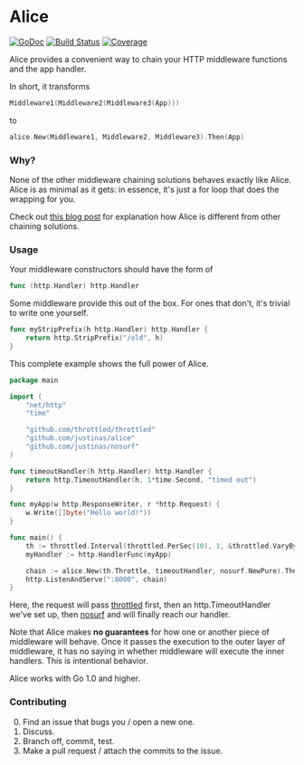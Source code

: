 # Alice 

[![GoDoc](https://godoc.org/github.com/golang/gddo?status.svg)](http://godoc.org/github.com/justinas/alice)
[![Build Status](https://travis-ci.org/justinas/alice.svg?branch=master)](https://travis-ci.org/justinas/alice)
[![Coverage](http://gocover.io/_badge/github.com/justinas/alice)](http://gocover.io/github.com/justinas/alice)

Alice provides a convenient way to chain 
your HTTP middleware functions and the app handler.

In short, it transforms

```go
Middleware1(Middleware2(Middleware3(App)))
```

to

```go
alice.New(Middleware1, Middleware2, Middleware3).Then(App)
```

### Why?

None of the other middleware chaining solutions
behaves exactly like Alice.
Alice is as minimal as it gets:
in essence, it's just a for loop that does the wrapping for you.

Check out [this blog post](http://justinas.org/alice-painless-middleware-chaining-for-go)
for explanation how Alice is different from other chaining solutions.

### Usage

Your middleware constructors should have the form of

```go
func (http.Handler) http.Handler
```

Some middleware provide this out of the box.
For ones that don't, it's trivial to write one yourself.

```go
func myStripPrefix(h http.Handler) http.Handler {
    return http.StripPrefix("/old", h)
}
```

This complete example shows the full power of Alice.

```go
package main

import (
    "net/http"
    "time"

    "github.com/throttled/throttled"
    "github.com/justinas/alice"
    "github.com/justinas/nosurf"
)

func timeoutHandler(h http.Handler) http.Handler {
    return http.TimeoutHandler(h, 1*time.Second, "timed out")
}

func myApp(w http.ResponseWriter, r *http.Request) {
    w.Write([]byte("Hello world!"))
}

func main() {
    th := throttled.Interval(throttled.PerSec(10), 1, &throttled.VaryBy{Path: true}, 50)
    myHandler := http.HandlerFunc(myApp)

    chain := alice.New(th.Throttle, timeoutHandler, nosurf.NewPure).Then(myHandler)
    http.ListenAndServe(":8000", chain)
}
```

Here, the request will pass [throttled](https://github.com/PuerkitoBio/throttled) first,
then an http.TimeoutHandler we've set up,
then [nosurf](https://github.com/justinas/nosurf)
and will finally reach our handler.

Note that Alice makes **no guarantees** for
how one or another piece of  middleware will behave.
Once it passes the execution to the outer layer of middleware,
it has no saying in whether middleware will execute the inner handlers.
This is intentional behavior.

Alice works with Go 1.0 and higher.

### Contributing

0. Find an issue that bugs you / open a new one.
1. Discuss.
2. Branch off, commit, test.
3. Make a pull request / attach the commits to the issue.
